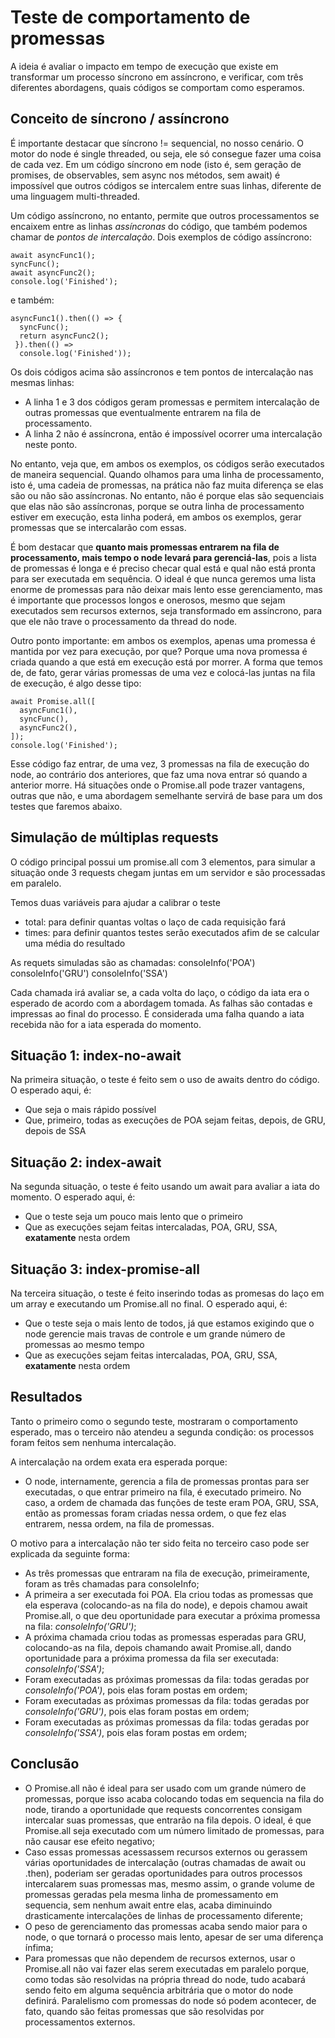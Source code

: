 # Teste de comportamento de promessas

A ideia é avaliar o impacto em tempo de execução que existe em transformar um processo síncrono em assíncrono, e verificar, com três diferentes abordagens, quais códigos se comportam como esperamos.

## Conceito de síncrono / assíncrono

É importante destacar que síncrono != sequencial, no nosso cenário. O motor do node é single threaded, ou seja, ele só consegue fazer uma coisa de cada vez. Em um código síncrono em node (isto é, sem geração de promises, de observables, sem async nos métodos, sem await) é impossível que outros códigos se intercalem entre suas linhas, diferente de uma linguagem multi-threaded.

Um código assíncrono, no entanto, permite que outros processamentos se encaixem entre as linhas *assíncronas* do código, que também podemos chamar de *pontos de intercalação*. Dois exemplos de código assíncrono:

```
await asyncFunc1();
syncFunc();
await asyncFunc2();
console.log('Finished');
```
e também:

```
asyncFunc1().then(() => {
  syncFunc();
  return asyncFunc2();
 }).then(() =>
  console.log('Finished'));
```

Os dois códigos acima são assíncronos e tem pontos de intercalação nas mesmas linhas:
* A linha 1 e 3 dos códigos geram promessas e permitem intercalação de outras promessas que eventualmente entrarem na fila de processamento.
* A linha 2 não é assíncrona, então é impossível ocorrer uma intercalação neste ponto.

No entanto, veja que, em ambos os exemplos, os códigos serão executados de maneira sequencial. Quando olhamos para uma linha de processamento, isto é, uma cadeia de promessas, na prática não faz muita diferença se elas são ou não são assíncronas. No entanto, não é porque elas são sequenciais que elas não são assíncronas, porque se outra linha de processamento estiver em execução, esta linha poderá, em ambos os exemplos, gerar promessas que se intercalarão com essas.

É bom destacar que **quanto mais promessas entrarem na fila de processamento, mais tempo o node levará para gerenciá-las**, pois a lista de promessas é longa e é preciso checar qual está e qual não está pronta para ser executada em sequência. O ideal é que nunca geremos uma lista enorme de promessas para não deixar mais lento esse gerenciamento, mas é importante que processos longos e onerosos, mesmo que sejam executados sem recursos externos, seja transformado em assíncrono, para que ele não trave o processamento da thread do node.

Outro ponto importante: em ambos os exemplos, apenas uma promessa é mantida por vez para execução, por que? Porque uma nova promessa é criada quando a que está em execução está por morrer. A forma que temos de, de fato, gerar várias promessas de uma vez e colocá-las juntas na fila de execução, é algo desse tipo:

```
await Promise.all([
  asyncFunc1(),
  syncFunc(),
  asyncFunc2(),
]);
console.log('Finished');
```

Esse código faz entrar, de uma vez, 3 promessas na fila de execução do node, ao contrário dos anteriores, que faz uma nova entrar só quando a anterior morre. Há situações onde o Promise.all pode trazer vantagens, outras que não, e uma abordagem semelhante servirá de base para um dos testes que faremos abaixo.

## Simulação de múltiplas requests

O código principal possui um promise.all com 3 elementos, para simular a situação onde 3 requests chegam juntas em um servidor e são processadas em paralelo.

Temos duas variáveis para ajudar a calibrar o teste
* total: para definir quantas voltas o laço de cada requisição fará
* times: para definir quantos testes serão executados afim de se calcular uma média do resultado

As requets simuladas são as chamadas:
consoleInfo('POA')
consoleInfo('GRU')
consoleInfo('SSA')

Cada chamada irá avaliar se, a cada volta do laço, o código da iata era o esperado de acordo com a abordagem tomada. As falhas são contadas e impressas ao final do processo. É considerada uma falha quando a iata recebida não for a iata esperada do momento.

## Situação 1: index-no-await

Na primeira situação, o teste é feito sem o uso de awaits dentro do código. O esperado aqui, é:
* Que seja o mais rápido possível
* Que, primeiro, todas as execuções de POA sejam feitas, depois, de GRU, depois de SSA

## Situação 2: index-await

Na segunda situação, o teste é feito usando um await para avaliar a iata do momento. O esperado aqui, é:
* Que o teste seja um pouco mais lento que o primeiro
* Que as execuções sejam feitas intercaladas, POA, GRU, SSA, **exatamente** nesta ordem

## Situação 3: index-promise-all

Na terceira situação, o teste é feito inserindo todas as promesas do laço em um array e executando um Promise.all no final. O esperado aqui, é:
* Que o teste seja o mais lento de todos, já que estamos exigindo que o node gerencie mais travas de controle e um grande número de promessas ao mesmo tempo
* Que as execuções sejam feitas intercaladas, POA, GRU, SSA, **exatamente** nesta ordem

## Resultados

Tanto o primeiro como o segundo teste, mostraram o comportamento esperado, mas o terceiro não atendeu a segunda condição: os processos foram feitos sem nenhuma intercalação.

A intercalação na ordem exata era esperada porque:

* O node, internamente, gerencia a fila de promessas prontas para ser executadas, o que entrar primeiro na fila, é executado primeiro. No caso, a ordem de chamada das funções de teste eram POA, GRU, SSA, então as promessas foram criadas nessa ordem, o que fez elas entrarem, nessa ordem, na fila de promessas.

O motivo para a intercalação não ter sido feita no terceiro caso pode ser explicada da seguinte forma:
* As três promessas que entraram na fila de execução, primeiramente, foram as três chamadas para consoleInfo;
* A primeira a ser executada foi POA. Ela criou todas as promessas que ela esperava (colocando-as na fila do node), e depois chamou await Promise.all, o que deu oportunidade para executar a próxima promessa na fila: *consoleInfo('GRU')*;
* A próxima chamada criou todas as promessas esperadas para GRU, colocando-as na fila, depois chamando await Promise.all, dando oportunidade para a próxima promessa da fila ser executada: *consoleInfo('SSA')*;
* Foram executadas as próximas promessas da fila: todas geradas por *consoleInfo('POA')*, pois elas foram postas em ordem;
* Foram executadas as próximas promessas da fila: todas geradas por *consoleInfo('GRU')*, pois elas foram postas em ordem;
* Foram executadas as próximas promessas da fila: todas geradas por *consoleInfo('SSA')*, pois elas foram postas em ordem;

## Conclusão

* O Promise.all não é ideal para ser usado com um grande número de promessas, porque isso acaba colocando todas em sequencia na fila do node, tirando a oportunidade que requests concorrentes consigam intercalar suas promessas, que entrarão na fila depois. O ideal, é que Promise.all seja executado com um número limitado de promessas, para não causar ese efeito negativo;
* Caso essas promessas acessassem recursos externos ou gerassem várias oportunidades de intercalação (outras chamadas de await ou .then), poderiam ser geradas oportunidades para outros processos intercalarem suas promessas mas, mesmo assim, o grande volume de promessas geradas pela mesma linha de promessamento em sequencia, sem nenhum await entre elas, acaba diminuindo drasticamente intercalações de linhas de processamento diferente;
* O peso de gerenciamento das promessas acaba sendo maior para o node, o que tornará o processo mais lento, apesar de ser uma diferença ínfima;
* Para promessas que não dependem de recursos externos, usar o Promise.all não vai fazer elas serem executadas em paralelo porque, como todas são resolvidas na própria thread do node, tudo acabará sendo feito em alguma sequência arbitrária que o motor do node definirá. Paralelismo com promessas do node só podem acontecer, de fato, quando são feitas promessas que são resolvidas por processamentos externos.
